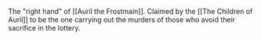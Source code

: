 The "right hand" of [[Auril the Frostmain]]. Claimed by the [[The Children of Auril]] to be the one carrying out the murders of those who avoid their sacrifice in the lottery.
